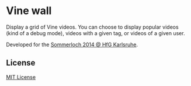 # Vine wall

Display a grid of Vine videos. You can choose to display popular videos (kind of a debug mode), videos with a given tag, or videos of a given user.

Developed for the [Sommerloch 2014 @ HfG Karlsruhe](http://www.hfg-karlsruhe.de/sommerloch). 

## License

[MIT License](http://opensource.org/licenses/MIT)
